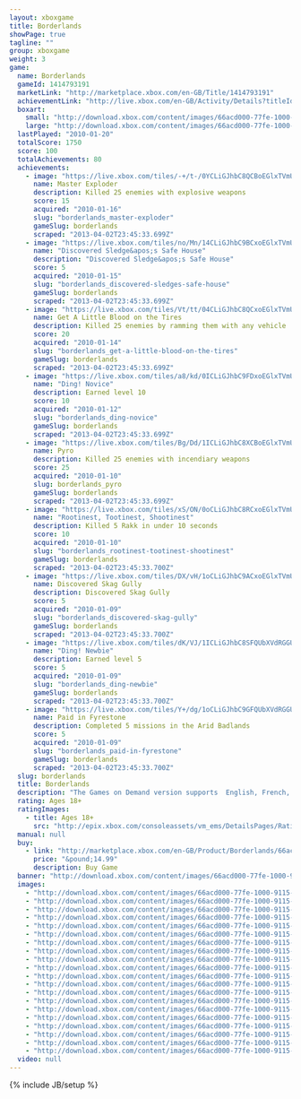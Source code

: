 ```yaml
---
layout: xboxgame
title: Borderlands
showPage: true
tagline: ""
group: xboxgame
weight: 3
game: 
  name: Borderlands
  gameId: 1414793191
  marketLink: "http://marketplace.xbox.com/en-GB/Title/1414793191"
  achievementLink: "http://live.xbox.com/en-GB/Activity/Details?titleId=1414793191"
  boxart: 
    small: "http://download.xbox.com/content/images/66acd000-77fe-1000-9115-d802545407e7/2057/boxartsm.jpg"
    large: "http://download.xbox.com/content/images/66acd000-77fe-1000-9115-d802545407e7/2057/boxartlg.jpg"
  lastPlayed: "2010-01-20"
  totalScore: 1750
  score: 100
  totalAchievements: 80
  achievements: 
    - image: "https://live.xbox.com/tiles/-+/t-/0YCLiGJhbC8QCBoEGlxTVmU3L2FjaC8wLzJkAAAAAOfn5-5Q6+M=.jpg"
      name: Master Exploder
      description: Killed 25 enemies with explosive weapons
      score: 15
      acquired: "2010-01-16"
      slug: "borderlands_master-exploder"
      gameSlug: borderlands
      scraped: "2013-04-02T23:45:33.699Z"
    - image: "https://live.xbox.com/tiles/no/Mn/14CLiGJhbC9BCxoEGlxTVmU3L2FjaC8wLzE1AAAAAOfn5-gIg4I=.jpg"
      name: "Discovered Sledge&apos;s Safe House"
      description: "Discovered Sledge&apos;s Safe House"
      score: 5
      acquired: "2010-01-15"
      slug: "borderlands_discovered-sledges-safe-house"
      gameSlug: borderlands
      scraped: "2013-04-02T23:45:33.699Z"
    - image: "https://live.xbox.com/tiles/Vt/tt/04CLiGJhbC8QCxoEGlxTVmU3L2FjaC8wLzFkAAAAAOfn5-xC20o=.jpg"
      name: Get A Little Blood on the Tires
      description: Killed 25 enemies by ramming them with any vehicle
      score: 20
      acquired: "2010-01-14"
      slug: "borderlands_get-a-little-blood-on-the-tires"
      gameSlug: borderlands
      scraped: "2013-04-02T23:45:33.699Z"
    - image: "https://live.xbox.com/tiles/a8/kd/0ICLiGJhbC9FDxoEGlxTVmU3L2FjaC8wLzUxAAAAAOfn5-8yyXc=.jpg"
      name: "Ding! Novice"
      description: Earned level 10
      score: 10
      acquired: "2010-01-12"
      slug: "borderlands_ding-novice"
      gameSlug: borderlands
      scraped: "2013-04-02T23:45:33.699Z"
    - image: "https://live.xbox.com/tiles/Bg/Dd/1ICLiGJhbC8XCBoEGlxTVmU3L2FjaC8wLzJjAAAAAOfn5-vyABo=.jpg"
      name: Pyro
      description: Killed 25 enemies with incendiary weapons
      score: 25
      acquired: "2010-01-10"
      slug: borderlands_pyro
      gameSlug: borderlands
      scraped: "2013-04-02T23:45:33.699Z"
    - image: "https://live.xbox.com/tiles/xS/ON/0oCLiGJhbC8RCxoEGlxTVmU3L2FjaC8wLzFlAAAAAOfn5-2iI9k=.jpg"
      name: "Rootinest, Tootinest, Shootinest"
      description: Killed 5 Rakk in under 10 seconds
      score: 10
      acquired: "2010-01-10"
      slug: "borderlands_rootinest-tootinest-shootinest"
      gameSlug: borderlands
      scraped: "2013-04-02T23:45:33.700Z"
    - image: "https://live.xbox.com/tiles/DX/vH/1oCLiGJhbC9ACxoEGlxTVmU3L2FjaC8wLzE0AAAAAOfn5-noexE=.jpg"
      name: Discovered Skag Gully
      description: Discovered Skag Gully
      score: 5
      acquired: "2010-01-09"
      slug: "borderlands_discovered-skag-gully"
      gameSlug: borderlands
      scraped: "2013-04-02T23:45:33.700Z"
    - image: "https://live.xbox.com/tiles/dK/VJ/1ICLiGJhbC8SFQUbXVdRGGU3L2FjaC8wL2YAAAAA5+fn+2albw==.jpg"
      name: "Ding! Newbie"
      description: Earned level 5
      score: 5
      acquired: "2010-01-09"
      slug: "borderlands_ding-newbie"
      gameSlug: borderlands
      scraped: "2013-04-02T23:45:33.700Z"
    - image: "https://live.xbox.com/tiles/Y+/dg/1oCLiGJhbC9GFQUbXVdRGGU3L2FjaC8wLzIAAAAA5+fn+U-neA==.jpg"
      name: Paid in Fyrestone
      description: Completed 5 missions in the Arid Badlands
      score: 5
      acquired: "2010-01-09"
      slug: "borderlands_paid-in-fyrestone"
      gameSlug: borderlands
      scraped: "2013-04-02T23:45:33.700Z"
  slug: borderlands
  title: Borderlands
  description: "The Games on Demand version supports  English, French, Italian, German, Spanish, Japanese.  With its addictive action, frantic first person shooter combat, massive arsenal of weaponry, RPG elements and four-player co-op, Borderlands is the breakthrough experience that challenges all the conventions of modern shooters. Borderlands places you in the role of a mercenary on the lawless and desolate planet of Pandora, hell-bent on finding a legendary stockpile of powerful alien technology known as The Vault."
  rating: Ages 18+
  ratingImages: 
    - title: Ages 18+
      src: "http://epix.xbox.com/consoleassets/vm_ems/DetailsPages/RatingSystemID/14/default/Values/14005.png"
  manual: null
  buy: 
    - link: "http://marketplace.xbox.com/en-GB/Product/Borderlands/66acd000-77fe-1000-9115-d802545407e7?purchase=1&amp;DownloadType=Game"
      price: "&pound;14.99"
      description: Buy Game
  banner: "http://download.xbox.com/content/images/66acd000-77fe-1000-9115-d802545407e7/1033/banner.png"
  images: 
    - "http://download.xbox.com/content/images/66acd000-77fe-1000-9115-d802545407e7/1033/screenlg1.jpg"
    - "http://download.xbox.com/content/images/66acd000-77fe-1000-9115-d802545407e7/1033/screenlg2.jpg"
    - "http://download.xbox.com/content/images/66acd000-77fe-1000-9115-d802545407e7/1033/screenlg3.jpg"
    - "http://download.xbox.com/content/images/66acd000-77fe-1000-9115-d802545407e7/1033/screenlg4.jpg"
    - "http://download.xbox.com/content/images/66acd000-77fe-1000-9115-d802545407e7/1033/screenlg5.jpg"
    - "http://download.xbox.com/content/images/66acd000-77fe-1000-9115-d802545407e7/1033/screenlg6.jpg"
    - "http://download.xbox.com/content/images/66acd000-77fe-1000-9115-d802545407e7/1033/screenlg7.jpg"
    - "http://download.xbox.com/content/images/66acd000-77fe-1000-9115-d802545407e7/1033/screenlg8.jpg"
    - "http://download.xbox.com/content/images/66acd000-77fe-1000-9115-d802545407e7/1033/screenlg9.jpg"
    - "http://download.xbox.com/content/images/66acd000-77fe-1000-9115-d802545407e7/1033/screenlg10.jpg"
    - "http://download.xbox.com/content/images/66acd000-77fe-1000-9115-d802545407e7/1033/screenlg11.jpg"
    - "http://download.xbox.com/content/images/66acd000-77fe-1000-9115-d802545407e7/1033/screenlg12.jpg"
    - "http://download.xbox.com/content/images/66acd000-77fe-1000-9115-d802545407e7/1033/screenlg13.jpg"
    - "http://download.xbox.com/content/images/66acd000-77fe-1000-9115-d802545407e7/1033/screenlg14.jpg"
    - "http://download.xbox.com/content/images/66acd000-77fe-1000-9115-d802545407e7/1033/screenlg15.jpg"
    - "http://download.xbox.com/content/images/66acd000-77fe-1000-9115-d802545407e7/1033/screenlg16.jpg"
    - "http://download.xbox.com/content/images/66acd000-77fe-1000-9115-d802545407e7/1033/screenlg17.jpg"
    - "http://download.xbox.com/content/images/66acd000-77fe-1000-9115-d802545407e7/1033/screenlg18.jpg"
    - "http://download.xbox.com/content/images/66acd000-77fe-1000-9115-d802545407e7/1033/screenlg19.jpg"
    - "http://download.xbox.com/content/images/66acd000-77fe-1000-9115-d802545407e7/1033/screenlg20.jpg"
  video: null
---
```

{% include JB/setup %}